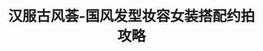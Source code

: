 ---
description: 以衣养衣啊，希望精华糟粕都有所了解。
layout: post
results:
- primaryGenreName: Lifestyle
  version: '1.0'
  genreIds:
  - '6012'
  - '6024'
  formattedPrice: 免费
  artworkUrl60: http://is1.mzstatic.com/image/thumb/Purple111/v4/87/e9/28/87e92857-c4d7-ac69-069e-d6c87b2cf7f9/source/60x60bb.jpg
  minimumOsVersion: '6.0'
  appletvScreenshotUrls: &a []
  sellerName: Haibo Wang
  supportedDevices:
  - iPhone3GS-iPhone-3GS
  - iPhone4-iPhone4
  - iPodTouchFourthGen-iPodTouchFourthGen
  - iPad2Wifi-iPad2Wifi
  - iPad23G-iPad23G
  - iPhone4S-iPhone4S
  - iPadThirdGen-iPadThirdGen
  - iPadThirdGen4G-iPadThirdGen4G
  - iPhone5-iPhone5
  - iPodTouchFifthGen-iPodTouchFifthGen
  - iPadFourthGen-iPadFourthGen
  - iPadFourthGen4G-iPadFourthGen4G
  - iPadMini-iPadMini
  - iPadMini4G-iPadMini4G
  - iPhone5c-iPhone5c
  - iPhone5s-iPhone5s
  - iPadAir-iPadAir
  - iPadAirCellular-iPadAirCellular
  - iPadMiniRetina-iPadMiniRetina
  - iPadMiniRetinaCellular-iPadMiniRetinaCellular
  - iPhone6-iPhone6
  - iPhone6Plus-iPhone6Plus
  - iPadAir2-iPadAir2
  - iPadAir2Cellular-iPadAir2Cellular
  - iPadMini3-iPadMini3
  - iPadMini3Cellular-iPadMini3Cellular
  - iPodTouchSixthGen-iPodTouchSixthGen
  - iPhone6s-iPhone6s
  - iPhone6sPlus-iPhone6sPlus
  - iPadMini4-iPadMini4
  - iPadMini4Cellular-iPadMini4Cellular
  - iPadPro-iPadPro
  - iPadProCellular-iPadProCellular
  - iPadPro97-iPadPro97
  - iPadPro97Cellular-iPadPro97Cellular
  - iPhoneSE-iPhoneSE
  - iPhone7-iPhone7
  - iPhone7Plus-iPhone7Plus
  - iPad611-iPad611
  - iPad612-iPad612
  genres:
  - 生活
  - 购物
  currentVersionReleaseDate: '2017-04-07T01:12:01Z'
  trackName: 汉服古风荟-国风发型妆容女装搭配约拍攻略
  isVppDeviceBasedLicensingEnabled: true
  description: '汉服古风荟是一个包含摄影、技巧、购物的汉服同袍平台。

    汉服商城可以购买所有你心水的汉服及汉服周边，我们将筛选更多的优质汉服商家入驻，提供更专业的购物体验。


    【主要模块】

    文化：关于汉服的争议、困惑，关于汉服搭配、汉服活动等。

    商城：聚集最全正规汉服品牌，剁手党的终结者；

    摄影：汉服摄影、汉服日常，穿在身上的文化；

    约拍：满足各个地区想拍摄汉服写真的朋友的需求'
  price: 0
  trackId: 1222541733
  releaseDate: '2017-04-07T01:12:01Z'
  advisories:
  - 偶尔/轻微的色情内容或裸露
  - 偶尔/轻微的成人/性暗示题材
  screenshotUrls:
  - http://a3.mzstatic.com/us/r30/Purple111/v4/34/95/39/34953944-0988-84a7-a776-aa783c84b2e2/screen696x696.jpeg
  - http://a5.mzstatic.com/us/r30/Purple122/v4/d2/d7/c1/d2d7c194-d05d-96ca-7648-943908bc2995/screen696x696.jpeg
  - http://a5.mzstatic.com/us/r30/Purple122/v4/89/6a/ff/896aff97-5d57-f6e0-a5cf-f2350a4dd2c2/screen696x696.jpeg
  artistViewUrl: https://itunes.apple.com/cn/developer/haibo-wang/id1152262729?uo=4
  primaryGenreId: 6012
  kind: software
  fileSizeBytes: '27574272'
  bundleId: io.dcloud.H541C040F
  trackContentRating: 12+
  trackCensoredName: 汉服古风荟-国风发型妆容女装搭配约拍攻略
  contentAdvisoryRating: 12+
  isGameCenterEnabled: false
  artistName: Haibo Wang
  languageCodesISO2A:
  - EN
  - ZH
  - ZH
  features: *a
  wrapperType: software
  artworkUrl512: http://is1.mzstatic.com/image/thumb/Purple111/v4/87/e9/28/87e92857-c4d7-ac69-069e-d6c87b2cf7f9/source/512x512bb.jpg
  artworkUrl100: http://is1.mzstatic.com/image/thumb/Purple111/v4/87/e9/28/87e92857-c4d7-ac69-069e-d6c87b2cf7f9/source/100x100bb.jpg
  trackViewUrl: https://geo.itunes.apple.com/cn/app/%E6%B1%89%E6%9C%8D%E5%8F%A4%E9%A3%8E%E8%8D%9F-%E5%9B%BD%E9%A3%8E%E5%8F%91%E5%9E%8B%E5%A6%86%E5%AE%B9%E5%A5%B3%E8%A3%85%E6%90%AD%E9%85%8D%E7%BA%A6%E6%8B%8D%E6%94%BB%E7%95%A5/id1222541733?mt=8&uo=4
  artistId: 1152262729
  currency: CNY
  ipadScreenshotUrls: *a
category: 生活
tags: tag1
resultCount: 1
title: 汉服古风荟-国风发型妆容女装搭配约拍攻略

---